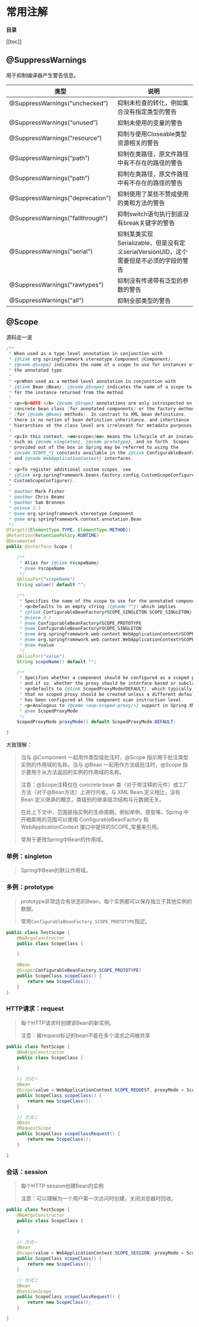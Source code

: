 # 常用注解

**目录**

[[toc]]

## @SuppressWarnings

用于抑制编译器产生警告信息。

| 类型                               | 说明                                                        |
|----------------------------------|-----------------------------------------------------------|
| @SuppressWarnings(“unchecked”) 　 | 抑制未检查的转化，例如集合没有指定类型的警告                                    |
| @SuppressWarnings(“unused”)	　    | 抑制未使用的变量的警告                                               |
| @SuppressWarnings(“resource”)	   | 抑制与使用Closeable类型资源相关的警告                                   |
| @SuppressWarnings(“path”)	　　     | 抑制在类路径，原文件路径中有不存在的路径的警告                                   |
| @SuppressWarnings(“path”)	       | 抑制在类路径，原文件路径中有不存在的路径的警告                                   |
| @SuppressWarnings("deprecation") | 抑制使用了某些不赞成使用的类和方法的警告	                                     |
| @SuppressWarnings("fallthrough") | 抑制switch语句执行到底没有break关键字的警告                               |
| @SuppressWarnings("serial")	　    | 抑制某类实现Serializable，但是没有定义serialVersionUID，这个需要但是不必须的字段的警告 |
| @SuppressWarnings("rawtypes")    | 抑制没有传递带有泛型的参数的警告　                                         |
| @SuppressWarnings("all")         | 抑制全部类型的警告                                                 |

## @Scope

源码走一波

```java
/**
 * When used as a type-level annotation in conjunction with
 * {@link org.springframework.stereotype.Component @Component},
 * {@code @Scope} indicates the name of a scope to use for instances of
 * the annotated type.
 *
 * <p>When used as a method-level annotation in conjunction with
 * {@link Bean @Bean}, {@code @Scope} indicates the name of a scope to use
 * for the instance returned from the method.
 *
 * <p><b>NOTE:</b> {@code @Scope} annotations are only introspected on the
 * concrete bean class (for annotated components) or the factory method
 * (for {@code @Bean} methods). In contrast to XML bean definitions,
 * there is no notion of bean definition inheritance, and inheritance
 * hierarchies at the class level are irrelevant for metadata purposes.
 *
 * <p>In this context, <em>scope</em> means the lifecycle of an instance,
 * such as {@code singleton}, {@code prototype}, and so forth. Scopes
 * provided out of the box in Spring may be referred to using the
 * {@code SCOPE_*} constants available in the {@link ConfigurableBeanFactory}
 * and {@code WebApplicationContext} interfaces.
 *
 * <p>To register additional custom scopes, see
 * {@link org.springframework.beans.factory.config.CustomScopeConfigurer
 * CustomScopeConfigurer}.
 *
 * @author Mark Fisher
 * @author Chris Beams
 * @author Sam Brannen
 * @since 2.5
 * @see org.springframework.stereotype.Component
 * @see org.springframework.context.annotation.Bean
 */
@Target({ElementType.TYPE, ElementType.METHOD})
@Retention(RetentionPolicy.RUNTIME)
@Documented
public @interface Scope {

	/**
	 * Alias for {@link #scopeName}.
	 * @see #scopeName
	 */
	@AliasFor("scopeName")
	String value() default "";

	/**
	 * Specifies the name of the scope to use for the annotated component/bean.
	 * <p>Defaults to an empty string ({@code ""}) which implies
	 * {@link ConfigurableBeanFactory#SCOPE_SINGLETON SCOPE_SINGLETON}.
	 * @since 4.2
	 * @see ConfigurableBeanFactory#SCOPE_PROTOTYPE
	 * @see ConfigurableBeanFactory#SCOPE_SINGLETON
	 * @see org.springframework.web.context.WebApplicationContext#SCOPE_REQUEST
	 * @see org.springframework.web.context.WebApplicationContext#SCOPE_SESSION
	 * @see #value
	 */
	@AliasFor("value")
	String scopeName() default "";

	/**
	 * Specifies whether a component should be configured as a scoped proxy
	 * and if so, whether the proxy should be interface-based or subclass-based.
	 * <p>Defaults to {@link ScopedProxyMode#DEFAULT}, which typically indicates
	 * that no scoped proxy should be created unless a different default
	 * has been configured at the component-scan instruction level.
	 * <p>Analogous to {@code <aop:scoped-proxy/>} support in Spring XML.
	 * @see ScopedProxyMode
	 */
	ScopedProxyMode proxyMode() default ScopedProxyMode.DEFAULT;

}
```

大致理解：

> 当与 @Component 一起用作类型级批注时，@Scope 指示用于批注类型实例的作用域的名称。当与 @Bean 一起用作方法级批注时，@Scope
> 指示要用于从方法返回的实例的作用域的名称。
>
> 注意：@Scope注释仅在 concrete bean 类（对于带注释的元件）或工厂方法（对于@Bean方法）上进行内省。与 XML Bean 定义相比，没有
> Bean 定义继承的概念，类级别的继承层次结构与元数据无关。
>
> 在此上下文中，范围是指实例的生命周期，例如单例、原型等。Spring 中开箱即用的范围可以使用 ConfigurableBeanFactory 和
> WebApplicationContext 接口中提供的SCOPE_常量来引用。
>
> 常用于更改Spring中Bean的作用域。

### 单例：singleton

> Spring中Bean的默认作用域。

### 多例：prototype

> prototype非常适合有状态的Bean，每个实例都可以保存独立于其他实例的数据。
>
> 常用`ConfigurableBeanFactory.SCOPE_PROTOTYPE`指定。

```java
public class TestScope {
    @NoArgsConstructor
    public class ScopeClass {

    }

    @Bean
    @Scope(ConfigurableBeanFactory.SCOPE_PROTOTYPE)
    public ScopeClass scopeClass() {
        return new ScopeClass();
    }
}
```

### HTTP请求：request

> 每个HTTP请求时创建该Bean的新实例。
>
> 注意：被request标记的bean不能在多个请求之间被共享

```java
public class TestScope {
    @NoArgsConstructor
    public class ScopeClass {

    }

    // 方式一
    @Bean
    @Scope(value = WebApplicationContext.SCOPE_REQUEST, proxyMode = ScopedProxyMode.TARGET_CLASS)
    public ScopeClass scopeClass() {
        return new ScopeClass();
    }

    // 方式二
    @Bean
    @RequestScope
    public ScopeClass scopeClassRequest() {
        return new ScopeClass();
    }

}
```

### 会话：session

> 每个HTTP session创建Bean的实例
>
> 注意：可以理解为一个用户第一次访问时创建，关闭浏览器时回收。

```java
public class TestScope {
    @NoArgsConstructor
    public class ScopeClass {

    }

    // 方式一
    @Bean
    @Scope(value = WebApplicationContext.SCOPE_SESSION, proxyMode = ScopedProxyMode.TARGET_CLASS)
    public ScopeClass scopeClass() {
        return new ScopeClass();
    }

    // 方式二
    @Bean
    @SessionScope
    public ScopeClass scopeClassRequest() {
        return new ScopeClass();
    }

}
```
